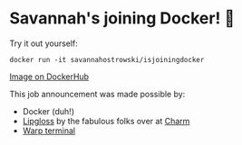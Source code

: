 # Savannah's joining Docker! 🐳

Try it out yourself:
```docker
docker run -it savannahostrowski/isjoiningdocker
```

[Image on DockerHub](https://hub.docker.com/repository/docker/savannahostrowski/isjoiningdocker/general)

This job announcement was made possible by:
- Docker (duh!)
- [Lipgloss](https://github.com/charmbracelet/lipgloss) by the fabulous folks over at [Charm](https://charm.sh/)
- [Warp terminal](https://www.warp.dev/)
